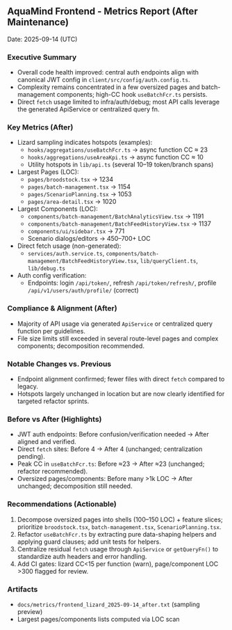 ## AquaMind Frontend - Metrics Report (After Maintenance)

Date: 2025-09-14 (UTC)

### Executive Summary
- Overall code health improved: central auth endpoints align with canonical JWT config in `client/src/config/auth.config.ts`.
- Complexity remains concentrated in a few oversized pages and batch-management components; high-CC hook `useBatchFcr.ts` persists.
- Direct `fetch` usage limited to infra/auth/debug; most API calls leverage the generated ApiService or centralized query fn.

### Key Metrics (After)
- Lizard sampling indicates hotspots (examples):
  - `hooks/aggregations/useBatchFcr.ts` → async function CC ≈ 23
  - `hooks/aggregations/useAreaKpi.ts` → async function CC ≈ 10
  - Utility hotspots in `lib/api.ts` (several 10–19 token/branch spans)
- Largest Pages (LOC):
  - `pages/broodstock.tsx` → 1234
  - `pages/batch-management.tsx` → 1154
  - `pages/ScenarioPlanning.tsx` → 1053
  - `pages/area-detail.tsx` → 1020
- Largest Components (LOC):
  - `components/batch-management/BatchAnalyticsView.tsx` → 1191
  - `components/batch-management/BatchFeedHistoryView.tsx` → 1137
  - `components/ui/sidebar.tsx` → 771
  - Scenario dialogs/editors → 450–700+ LOC
- Direct fetch usage (non-generated):
  - `services/auth.service.ts`, `components/batch-management/BatchFeedHistoryView.tsx`, `lib/queryClient.ts`, `lib/debug.ts`
- Auth config verification:
  - Endpoints: login `/api/token/`, refresh `/api/token/refresh/`, profile `/api/v1/users/auth/profile/` (correct)

### Compliance & Alignment (After)
- Majority of API usage via generated `ApiService` or centralized query function per guidelines.
- File size limits still exceeded in several route-level pages and complex components; decomposition recommended.

### Notable Changes vs. Previous
- Endpoint alignment confirmed; fewer files with direct `fetch` compared to legacy.
- Hotspots largely unchanged in location but are now clearly identified for targeted refactor sprints.

### Before vs After (Highlights)
- JWT auth endpoints: Before confusion/verification needed → After aligned and verified.
- Direct `fetch` sites: Before 4 → After 4 (unchanged; centralization pending).
- Peak CC in `useBatchFcr.ts`: Before ≈23 → After ≈23 (unchanged; refactor recommended).
- Oversized pages/components: Before many >1k LOC → After unchanged; decomposition still needed.

### Recommendations (Actionable)
1) Decompose oversized pages into shells (100–150 LOC) + feature slices; prioritize `broodstock.tsx`, `batch-management.tsx`, `ScenarioPlanning.tsx`.
2) Refactor `useBatchFcr.ts` by extracting pure data-shaping helpers and applying guard clauses; add unit tests for helpers.
3) Centralize residual `fetch` usage through `ApiService` or `getQueryFn()` to standardize auth headers and error handling.
4) Add CI gates: lizard CC<15 per function (warn), page/component LOC >300 flagged for review.

### Artifacts
- `docs/metrics/frontend_lizard_2025-09-14_after.txt` (sampling preview)
- Largest pages/components lists computed via LOC scan
